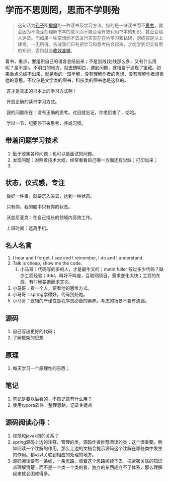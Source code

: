 # 学而不思则罔，思而不学则殆

> 这句话为[孔子](https://baike.baidu.com/item/孔子/1584)所[提倡](https://baike.baidu.com/item/提倡/1656932)的一种读书及学习方法。指的是一味读书而不[思考](https://baike.baidu.com/item/思考/3097)，就会因为不能深刻理解书本的意义而不能合理有效利用书本的知识，甚至会陷入迷茫。而如果一味空想而不去进行实实在在地学习和钻研，则终究是沙上建塔，一无所得。告诫我们只有把学习和思考结合起来，才能学到切实有用的知识，否则就会[收效甚微](https://baike.baidu.com/item/收效甚微)。

​		看书，重点，要组织自己的语言总结出来；不是划线(划线那么多，又有什么用呢？是不是)。不明白的地方，就去搞明白，遇到问题，就相当于发现了宝藏。如果重点总结不出来，就是看的一知半解，没有理解作者的思想，没有理解作者想表达的意思。不仅仅是文学类的图书，科技类的图书也是这样的。

​		这才是真正的书本上的学习方式啊！

​		开启正确的读书学习方式。

​		我的问题所在：没有正确的思考。过目就忘记，你老厉害了，哈哈。

​		学过一节，纪要停下来思考，养成习惯。

## 带着问题学习技术

1. 勤于收集各种问题；也可以是面试的问题。
2. 发现问题：对照着技术大纲，经常看看自己哪一方面还有欠缺；打印出来；
3. 



## 状态，仪式感，专注

​		做好一件事，就要沉入进去，达到一种状态。

​		只有你，我的脑中只有你的状态。

​		沃兹尼亚克：在自己擅长的领域内高效工作。

​		上班时间：远离手机。



## 名人名言

1. I hear and I forget, I see and I remember, I do and I understand.
2. Talk is cheap, show me the code.
   1. 小马哥：代码写的多的人，才是最牛叉的；matin fuller 写过多少代码？缺少工程经验；ddd，叫好不叫座，互联网项目，需求变化太快；工程的东西，有时候要退而求其次。
3. 小马哥：看一个人，要看他的思维方式。
4. 小马哥：spring学得好，代码到处跑。
5. 小马哥：逻辑的严谨性是程序员必备的素养。考虑的场景不要有遗漏。



## 源码

1. 自己写出更好的代码；
2. 了解框架的思想



## 原理

1. 每天学习一个原理性的东西；



## 笔记

1. 笔记是要以后看的，不然记录有什么用？
2. 使用typora软件：整理思路，记录关键点

## 源码阅读心得：

1. 规范和javax包的关系？
2. spring源码上边的注释，管理的类，源码作者推荐阅读的类；这个很重要。例如阅读一个注解的作用，那么上边的文档会提示源码这个注解在哪些类中发生的作用。都可以关联到相应的处理的地方。
3. 源码阅读要有一条线，一条思路，顺着这个思路阅读下去，把紧密关联的知识点理解清楚；而不是一个类一个类的看，独立的东西成立不了体系，那么理解起来就会困难得多。